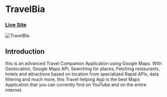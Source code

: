 # TravelBia

### [Live Site](https://travelbia.netlify.app/)

![TravelBia](https://ibb.co/f8t7r86)

## Introduction

this is an advanced Travel Companion Application using Google Maps. With Geolocation, Google Maps API, Searching for places, Fetching restaurants, hotels and attractions based on location from specialized Rapid APIs, data filtering and much more, this Travel helping App is the best Maps Application that you can currently find on YouTube and on the entire internet.
